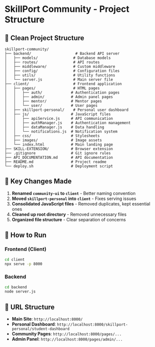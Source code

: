 # SkillPort Community - Project Structure

## 📁 **Clean Project Structure**

```
skillport-community/
├── backend/                    # Backend API server
│   ├── models/                # Database models
│   ├── routes/                # API routes
│   ├── middleware/            # Custom middleware
│   ├── config/                # Configuration files
│   ├── utils/                 # Utility functions
│   └── server.js              # Main server file
├── client/                    # Frontend application
│   ├── pages/                 # HTML pages
│   │   ├── auth/             # Authentication pages
│   │   ├── admin/            # Admin panel pages
│   │   ├── mentor/           # Mentor pages
│   │   └── user/             # User pages
│   ├── skillport-personal/    # Personal user dashboard
│   ├── js/                   # JavaScript files
│   │   ├── apiService.js     # API communication
│   │   ├── authManager.js    # Authentication management
│   │   ├── dataManager.js    # Data handling
│   │   └── notifications.js  # Notification system
│   ├── css/                  # Stylesheets
│   ├── images/               # Image assets
│   └── index.html            # Main landing page
├── SKILL-EXTENSION/          # Browser extension
├── .gitignore                # Git ignore rules
├── API_DOCUMENTATION.md      # API documentation
├── README.md                 # Project readme
└── deploy.sh                 # Deployment script
```

## 🔧 **Key Changes Made**

1. **Renamed `community-ui` to `client`** - Better naming convention
2. **Moved `skillport-personal` into `client`** - Fixes serving issues
3. **Consolidated JavaScript files** - Removed duplicates, kept essential ones
4. **Cleaned up root directory** - Removed unnecessary files
5. **Organized file structure** - Clear separation of concerns

## 🚀 **How to Run**

### Frontend (Client)
```bash
cd client
npx serve -p 8000
```

### Backend
```bash
cd backend
node server.js
```

## 📍 **URL Structure**

- **Main Site**: `http://localhost:8000/`
- **Personal Dashboard**: `http://localhost:8000/skillport-personal/student-dashboard`
- **Community Pages**: `http://localhost:8000/pages/...`
- **Admin Panel**: `http://localhost:8000/pages/admin/...`
